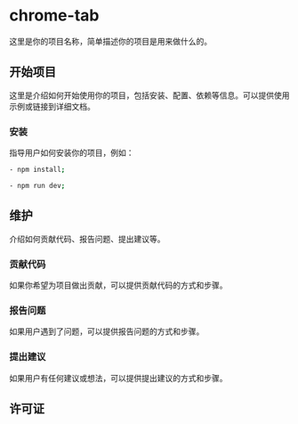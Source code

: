 # chrome-tab

这里是你的项目名称，简单描述你的项目是用来做什么的。

## 开始项目

这里是介绍如何开始使用你的项目，包括安装、配置、依赖等信息。可以提供使用示例或链接到详细文档。

### 安装

指导用户如何安装你的项目，例如：

```sh
- npm install;

- npm run dev; 
```

## 维护

介绍如何贡献代码、报告问题、提出建议等。

### 贡献代码

如果你希望为项目做出贡献，可以提供贡献代码的方式和步骤。

### 报告问题

如果用户遇到了问题，可以提供报告问题的方式和步骤。

### 提出建议

如果用户有任何建议或想法，可以提供提出建议的方式和步骤。

## 许可证
